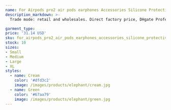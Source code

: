 ```yaml
---
name: For Airpods pro2 air pods earphones Accessories Silicone Protective Cell Phones Headphones Cover Apple Wireless Charging Box Case 3nd 2nd pro 2 3rd
description_markdown: >-
  Trade mode: retail and wholesales. Direct factory price, DHgate Professional Factory Shop! Lowest Price! Welcome to Retail and Wholesale! You can mix any items together from our store! Lastly, Kindly provide feedback and 5 STAR po, cause we will use your feedback to make your experience better :)We hope we will hear from you soon! Have a good day. headset with mic splitter,headphones wireless charger,bluetooth girls,wireless handfree TWS Wireless Charging Bluetooth Earphone usb-c type-c micro 8p usb cable adapter wall charger  case Welcome to our store!18 years of professional earphone factory, Add to Favorite Items. Superior customer service..syi

garment_type:
price: '31.14 USD'
sku: for_airpods_pro2_air_pods_earphones_accessories_silicone_protective_cell_phones_headphones_cover_apple_wireless_charging_box_case_3nd_2nd_pro_2_3rd
stock: 10
sizes:
- Small
- Medium
- Large
- XL
styles:
  - name: Cream
    color: '#dfd3c2'
    image: /images/products/elephant/cream.jpg
  - name: Green
    color: '#67aa79'
    image: /images/products/elephant/green.jpg
---
```

